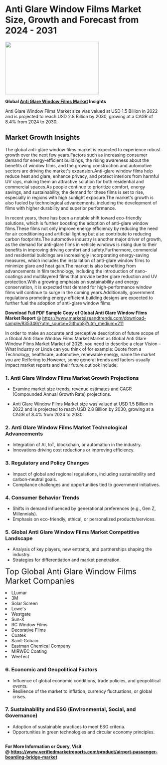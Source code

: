 <H1>Anti Glare Window Films Market Size, Growth and Forecast from 2024 - 2031</H1><img class="aligncenter size-medium wp-image-584254" src="https://thirdeyenews.in/wp-content/uploads/2024/09/Global-Market-Research-300x168.jpeg" alt="" width="300" height="168" /><p><strong>Global&nbsp;<a href="https://www.marketsizeandtrends.com/download-sample/835346/?utm_source=Github8j?utm_medium=211">Anti Glare Window Films Market</a> Insights</strong></p><p>Anti Glare Window Films Market size was valued at USD 1.5 Billion in 2022 and is projected to reach USD 2.8 Billion by 2030, growing at a CAGR of 8.4% from 2024 to 2030.</p><p><h2>Market Growth Insights</h2> <p>The global anti-glare window films market is expected to experience robust growth over the next few years.Factors such as increasing consumer demand for energy-efficient buildings, the rising awareness about the benefits of window films, and the growing construction and automotive sectors are driving the market's expansion.Anti-glare window films help reduce heat and glare, enhance privacy, and protect interiors from harmful UV rays, making them an attractive solution for both residential and commercial spaces.As people continue to prioritize comfort, energy savings, and sustainability, the demand for these films is set to rise, especially in regions with high sunlight exposure.The market's growth is also fueled by technological advancements, including the development of films with higher durability and superior performance.</p> <p>In recent years, there has been a notable shift toward eco-friendly solutions, which is further boosting the adoption of anti-glare window films.These films not only improve energy efficiency by reducing the need for air conditioning and artificial lighting but also contribute to reducing carbon footprints.The automotive industry is another major driver of growth, as the demand for anti-glare films in vehicle windows is rising due to their benefits in improving driving comfort and safety.Furthermore, commercial and residential buildings are increasingly incorporating energy-saving measures, which includes the installation of anti-glare window films to minimize glare and heat gain.The market is also benefiting from advancements in film technology, including the introduction of nano-coatings and multilayered films that provide better glare reduction and UV protection.With a growing emphasis on sustainability and energy conservation, it is expected that demand for high-performance window films will continue to surge in the coming years.Additionally, government regulations promoting energy-efficient building designs are expected to further fuel the adoption of anti-glare window films.</p><p><span class=""><strong>Download Full PDF Sample Copy of Global Anti Glare Window Films Market Report</strong> @ <a href="https://www.marketsizeandtrends.com/download-sample/835346/?utm_source=Github8j?utm_medium=211" target="_blank">https://www.marketsizeandtrends.com/download-sample/835346/?utm_source=Github8j?utm_medium=211</a></span></p><p>In order to make an accurate and perceptive description of future scope of a Global&nbsp;Anti Glare Window Films Market Market as Global&nbsp;Anti Glare Window Films Market Market of 2025, you need to describe a clear Vision &ndash; What Industry or Linda can you think of for example: Quote from a Technology, healthcare, automotive, renewable energy, name the market you are Reffering to.However, some general trends and factors usually impact market reports and their future outlook include:</p><h3>1.&nbsp;<strong>Anti Glare Window Films Market Growth Projections</strong></h3><ul><li>Examine market size trends, revenue estimates and CAGR (Compounded Annual Growth Rate) projections.</li><li><p>Anti Glare Window Films Market size was valued at USD 1.5 Billion in 2022 and is projected to reach USD 2.8 Billion by 2030, growing at a CAGR of 8.4% from 2024 to 2030.</p></li></ul><h3>2.&nbsp;<strong>Anti Glare Window Films Market Technological Advancements</strong></h3><ul><li>Integration of AI, IoT, blockchain, or automation in the industry.</li><li>Innovations driving cost reductions or improving efficiency.</li></ul><h3>3.&nbsp;<strong>Regulatory and Policy Changes</strong></h3><ul><li>Impact of global and regional regulations, including sustainability and carbon-neutral goals.</li><li>Compliance challenges and opportunities tied to government initiatives.</li></ul><h3>4.&nbsp;<strong>Consumer Behavior Trends</strong></h3><ul><li>Shifts in demand influenced by generational preferences (e.g., Gen Z, Millennials).</li><li>Emphasis on eco-friendly, ethical, or personalized products/services.</li></ul><h3>5.&nbsp;<strong>Global Anti Glare Window Films Market Competitive Landscape</strong></h3><ul><li>Analysis of key players, new entrants, and partnerships shaping the industry.</li><li>Strategies for differentiation and market penetration.</li></ul><p data-pm-slice="1 1 []"><span style="color: inherit; font-family: inherit; font-size: 25px;">Top Global Anti Glare Window Films Market Companies</span></p><div class="" data-test-id=""><p><li>LLumar</li><li> 3M</li><li> Solar Screen</li><li> Lowe's</li><li> Westgate</li><li> Sun-X</li><li> RC Window Films</li><li> Decorative Films</li><li> Coatek</li><li> Saint-Gobain</li><li> Eastman Chemical Company</li><li> MIRWEC Coating</li><li> WeeTect</li></p></div><h3>6.&nbsp;<strong>Economic and Geopolitical Factors</strong></h3><ul><li>Influence of global economic conditions, trade policies, and geopolitical events.</li><li>Resilience of the market to inflation, currency fluctuations, or global crises.</li></ul><h3>7.&nbsp;<strong>Sustainability and ESG (Environmental, Social, and Governance)</strong></h3><ul><li>Adoption of sustainable practices to meet ESG criteria.</li><li>Opportunities in green technologies and circular economy principles.</li></ul><h2><strong style="font-size: 14px;">For More Information or Query, Visit @&nbsp;</strong><a style="background-color: #ffffff; font-size: 14px;" href="https://www.marketsizeandtrends.com/report/anti-glare-window-films-market/" target="_blank">https://www.verifiedmarketreports.com/product/airport-passenger-boarding-bridge-market</a></h2>